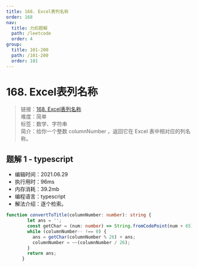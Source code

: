 ```yaml
---
title: 168. Excel表列名称
order: 168
nav:
  title: 力扣题解
  path: /leetcode
  order: 4
group:
  title: 101-200
  path: /101-200
  order: 101
---
```


# 168. Excel表列名称
    
> 链接：[168. Excel表列名称](https://leetcode-cn.com/problems/excel-sheet-column-title/)  
> 难度：简单  
> 标签：数学、字符串  
> 简介：给你一个整数 columnNumber ，返回它在 Excel 表中相对应的列名称。
      
## 题解 1 - typescript
- 编辑时间：2021.06.29
- 执行用时：96ms
- 内存消耗：39.2mb
- 编程语言：typescript
- 解法介绍：逐个检索。
```typescript
function convertToTitle(columnNumber: number): string {
        let ans = '';
        const getChar = (num: number) => String.fromCodePoint(num + 65);
        while (columnNumber-- !== 0) {
          ans = getChar(columnNumber % 26) + ans;
          columnNumber = ~~(columnNumber / 26);
        }
        return ans;
      }
```

      